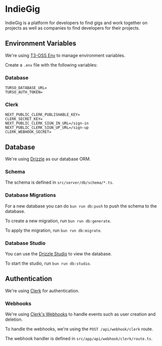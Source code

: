 # IndieGig

IndieGig is a platform for developers to find gigs and work together on projects as well as companies to find developers for their projects.

## Environment Variables

We're using [T3-OSS Env](https://github.com/t3-oss/env-nextjs) to manage environment variables.

Create a `.env` file with the following variables:

### Database
```
TURSO_DATABASE_URL=
TURSO_AUTH_TOKEN=
```

### Clerk
```
NEXT_PUBLIC_CLERK_PUBLISHABLE_KEY=
CLERK_SECRET_KEY=
NEXT_PUBLIC_CLERK_SIGN_IN_URL=/sign-in
NEXT_PUBLIC_CLERK_SIGN_UP_URL=/sign-up
CLERK_WEBHOOK_SECRET=
```

## Database

We're using [Drizzle](https://orm.drizzle.team/) as our database ORM.

### Schema

The schema is defined in `src/server/db/schema/*.ts`.

### Database Migrations

For a new database you can do `bun run db:push` to push the schema to the database.

To create a new migration, run `bun run db:generate`.

To apply the migration, run `bun run db:migrate`.

### Database Studio

You can use the [Drizzle Studio](https://orm.drizzle.team/studio) to view the database.

To start the studio, run `bun run db:studio`.


## Authentication

We're using [Clerk](https://clerk.com/) for authentication.

### Webhooks

We're using [Clerk's Webhooks](https://clerk.com/docs/integrations/webhooks/sync-data) to handle events such as user creation and deletion.

To handle the webhooks, we're using the `POST /api/webhook/clerk` route.

The webhook handler is defined in `src/app/api/webhook/clerk/route.ts`.

